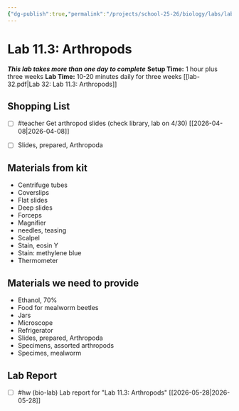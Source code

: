 ```yaml
---
{"dg-publish":true,"permalink":"/projects/school-25-26/biology/labs/lab-11-03-investigating-arthropods/","title":"Lab 11.3: Arthropods"}
---
```



#  Lab 11.3: Arthropods

***This lab takes more than one day to complete***
**Setup Time:** 1 hour plus three weeks
**Lab Time:** 10-20 minutes daily for three weeks
[[lab-32.pdf|Lab 32: Lab 11.3: Arthropods]]

## Shopping List

- [ ] #teacher Get arthropod slides (check library, lab on 4/30) [[2026-04-08\|2026-04-08]]
- [ ] Slides, prepared, Arthropoda


## Materials from kit

- Centrifuge tubes 
- Coverslips
- Flat slides
- Deep slides
- Forceps
- Magnifier
- needles, teasing
- Scalpel
- Stain, eosin Y
- Stain: methylene blue
- Thermometer


## Materials we need to provide

- Ethanol, 70%
- Food for mealworm beetles
- Jars
- Microscope
- Refrigerator
- Slides, prepared, Arthropoda
- Specimens, assorted arthropods
- Specimes, mealworm



## Lab Report

- [ ] #hw (bio-lab) Lab report for "Lab 11.3: Arthropods" [[2026-05-28\|2026-05-28]]

